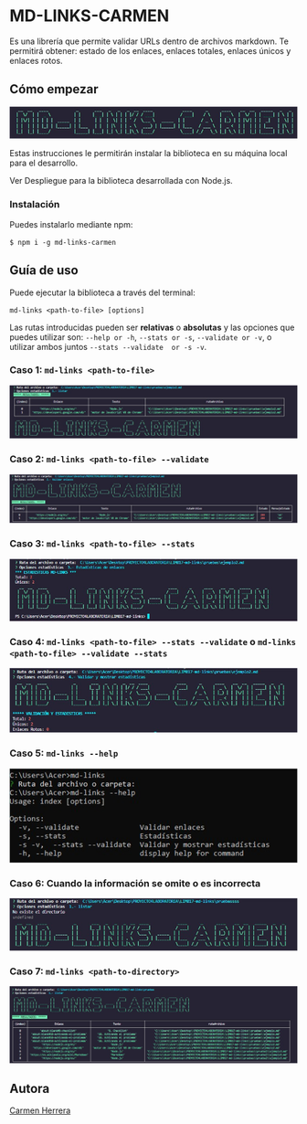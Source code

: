 # MD-LINKS-CARMEN
Es una librería que permite validar URLs dentro de archivos markdown. Te permitirá obtener: estado de los enlaces, enlaces totales, enlaces únicos y enlaces rotos.

## Cómo empezar 

![md-links-carmen](https://raw.githubusercontent.com/carmen0810/LIM017-md-links/main/img/md-links-carmen.jpg)

Estas instrucciones le permitirán instalar la biblioteca en su máquina local para el desarrollo.

Ver Despliegue para la biblioteca desarrollada con Node.js.

### Instalación
Puedes instalarlo mediante npm:


```
$ npm i -g md-links-carmen
```

## Guía de uso
Puede ejecutar la biblioteca a través del terminal:

```
md-links <path-to-file> [options]
```

Las rutas introducidas pueden ser **relativas** o **absolutas** y las opciones que puedes utilizar son: `--help or -h`, `--stats or -s`, `--validate or -v`, o utilizar ambos juntos `--stats --validate  or -s -v`.

### Caso 1: `md-links <path-to-file>`

![md-links-caso1](https://raw.githubusercontent.com/carmen0810/LIM017-md-links/main/img/caso1-md-links.jpg)

### Caso 2: `md-links <path-to-file> --validate`

![md-links-caso2](https://raw.githubusercontent.com/carmen0810/LIM017-md-links/main/img/caso2-md-links.jpg)

### Caso 3:  `md-links <path-to-file> --stats`

![md-links-caso3](https://raw.githubusercontent.com/carmen0810/LIM017-md-links/main/img/caso3-md-links.jpg)

### Caso 4:   `md-links <path-to-file> --stats --validate` o `md-links <path-to-file> --validate --stats`

![md-links-caso4](https://raw.githubusercontent.com/carmen0810/LIM017-md-links/main/img/caso4-md-links.jpg)

### Caso 5:    `md-links --help`

![md-links-caso5](https://raw.githubusercontent.com/carmen0810/LIM017-md-links/main/img/caso5-md-links.jpg)

### Caso 6:     Cuando la información se omite o es incorrecta

![md-links-caso6](https://raw.githubusercontent.com/carmen0810/LIM017-md-links/main/img/caso6-md-links.jpg)

### Caso 7:     `md-links <path-to-directory>`

![md-links-caso6](https://raw.githubusercontent.com/carmen0810/LIM017-md-links/main/img/caso7-md-links.jpg)

## Autora

[Carmen Herrera](https://github.com/carmen0810)
